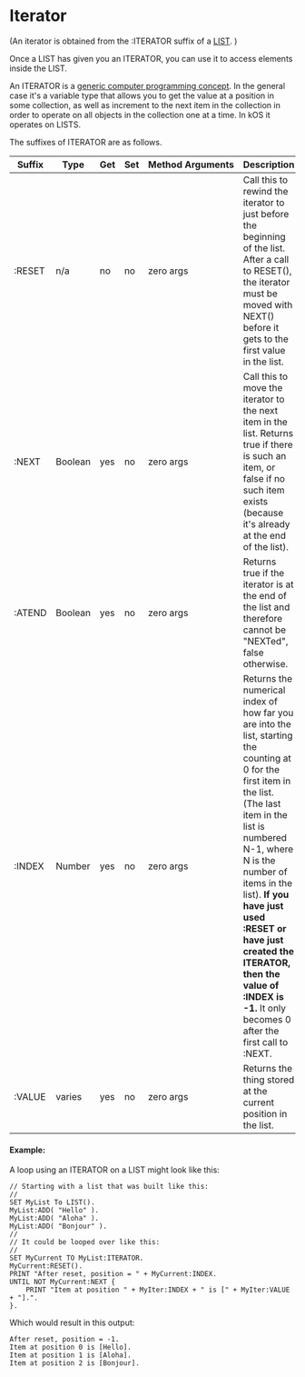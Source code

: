 Iterator
========

(An iterator is obtained from the :ITERATOR suffix of a [LIST](../list/index.html). )

Once a LIST has given you an ITERATOR, you can use it to access elements inside the LIST.

An ITERATOR is a [generic computer programming concept](http://en.wikipedia.org/wiki/Iterator).
In the general case it's a
variable type that allows you to get the value at a position in some collection,
as well as increment to the next item in the collection in order to operate on all objects
in the collection one at a time.  In kOS it operates on LISTS.

The suffixes of ITERATOR are as follows.

Suffix      | Type      | Get | Set | Method&nbsp;Arguments |Description
------------|-----------|-----|-----|------------------|-----------------------------
:RESET      | n/a       | no  | no  | zero args        | Call this to rewind the iterator to just before the beginning of the list.  After a call to RESET(), the iterator must be moved with NEXT() before it gets to the first value in the list.
:NEXT       | Boolean   | yes | no  | zero args        | Call this to move the iterator to the next item in the list.  Returns true if there is such an item, or false if no such item exists (because it's already at the end of the list).
:ATEND      | Boolean   | yes | no  | zero args        | Returns true if the iterator is at the end of the list and therefore cannot be "NEXTed", false otherwise.
:INDEX      | Number    | yes | no  | zero args        | Returns the numerical index of how far you are into the list, starting the counting at 0 for the first item in the list. (The last item in the list is numbered N-1, where N is the number of items in the list).  __If you have just used :RESET or have just created the ITERATOR, then the value of :INDEX is -1.__  It only becomes 0 after the first call to :NEXT.
:VALUE      | varies    | yes | no  | zero args        | Returns the thing stored at the current position in the list.

#### Example:

A loop using an ITERATOR on a LIST might look like this:

    // Starting with a list that was built like this:
    //
    SET MyList To LIST().
    MyList:ADD( "Hello" ).
    MyList:ADD( "Aloha" ).
    MyList:ADD( "Bonjour" ).
    //
    // It could be looped over like this:
    //
    SET MyCurrent TO MyList:ITERATOR.
    MyCurrent:RESET().
    PRINT "After reset, position = " + MyCurrent:INDEX. 
    UNTIL NOT MyCurrent:NEXT {
        PRINT "Item at position " + MyIter:INDEX + " is [" + MyIter:VALUE + "].".
    }.

Which would result in this output:

    After reset, position = -1.
    Item at position 0 is [Hello].
    Item at position 1 is [Aloha].
    Item at position 2 is [Bonjour].

